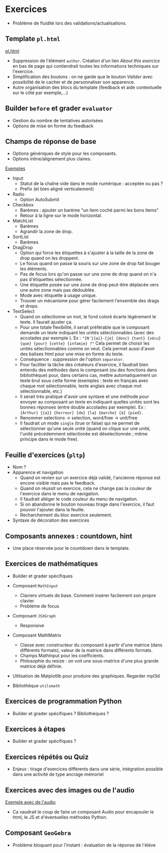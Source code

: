 # Exercices

- Problème de fluidité lors des validations/actualisations.

## Template `pl.html`

[pl.html](apps/playexo/templates/playexo/pl.html)

* Suppression de l'élément `author`. Création d'un lien *About this exercice* en bas de page qui contiendrait toutes les informations techniques sur l'exercice.
* Simplification des boutons  : on ne garde que le bouton *Valider* avec possibilité de le cacher et de personnaliser son apparence.
* Autre organisation des blocs du template (feedback et aide contextuelle sur le côté par exemple,...) 

## Builder `before` et grader `evaluator`

- Gestion du nombre de tentatives autorisées
- Options de mise en forme du feedback

## Champs de réponse de base

- Options génériques de style pour les composants.
- Options inline/alignement plus claires.

[Exemples](https://pl.u-pem.fr/activity/play/256/)

- Input
  - Statut de la chaîne vide dans le mode numérique : acceptée ou pas ?
  - Prefix (et bien aligné verticalement)
- Radio
  - Option AutoSubmit
- Checkbox
  - Barèmes : ajouter un barème "un item coché parmi les bons items"
  - Retour à la ligne sur le mode horizontal.
- MatchList
  - Barèmes
  - Agrandir la zone de drop.
- SortList
  - Barèmes
- DragDrop
  - Option qui force les étiquettes à s'ajuster à la taille de la zone de drop quand on les droppent.
  - Le focus quand on passe la souris sur une zone de drop fait bouger les éléments.
  - Pas de focus lors qu'on passe sur une zone de drop quand on n'a pas d'étiquettes sélectionnée.
  - Une étiquette posée sur une zone de drop peut-être déplacée vers une autre zone mais pas dédoublée.
  - Mode avec étiquette à usage unique.
  - Trouver un mécanisme pour gérer facilement l'ensemble des drags et drops.
- TextSelect
  - Quand on sélectionne un mot, le fond coloré écarte légèrement le texte. Il faurait ajuster ça.
  - Pour une totale flexibilité, il serait préférable que le composant demande un texte indiquant les unités sélectionnables (avec des accolades par exemple ). Ex : `"{N'}{ai}-{je} {donc} {tant} {vécu} {que} {pour} {cette} {infamie} ?"`
  Cela permet de choisir les unités sélectionnables comme on veut. Cela permet aussi d'avoir des balises html pour une mise en forme du texte.
  - Conséquence : suppression de l'option `separator`.
  - Pour faciliter la tâche des créateurs d'exercice, il faudrait bien entendu des méthodes dans le composant (ou des fonctions dans bibliothèque) pour, dans certains cas, mettre automatiquement un texte brut sous cette forme (exemples : texte en français avec chaque mot sélectionnable, texte anglais avec chaque mot sélectionnable, etc.)
  - Il serait très pratique d'avoir une syntaxe et une méthode pour envoyer au composant un texte en indiquant quelles unités sont les bonnes réponses (entre double accolades par exemple). Ex :  `{Arthur} {{a}} {horreur} {de} {la} {marche} {à} {pied}.`
  - Renommer selections -> selection, word/free -> unit/free
  - Il faudrait un mode `single` (true or false) qui ne permet de sélectionner qu'une seule unité (quand on clique sur une unité, l'unité précédemment sélectionée est déselectionnée ; même principe dans le mode free).

## Feuille d'exercices (`pltp`)

- Nom ?
- Apparence et navigation
  - Quand on revien sur un exercice déjà validé, l'ancienne réponse est encore visible mais pas le feedback.
  - Quand on réussit un exercice, cela ne change pas la couleur de l'exercice dans le menu de navigation.
  - Il faudrait alléger le code couleur du menu de navigation.
  - Si on abandonne le bouton nouveau tirage dans l'exercice, il faut pouvoir l'ajouter dans la feuille.
  - Recharchement du bloc exercice seulement.
- Syntaxe de décoration des exercices


## Composants annexes : countdown, hint

- Une place réservée pour le countdown dans le template.

## Exercices de mathématiques

- Builder et grader spécifiques
- Composant `MathInput`
  - Claviers virtuels de base. Comment insérer facilement son propre clavier.
  - Problème de focus
- Composant `JSXGraph`
  - Responsive
- Composant MathMatrix
  - Classe avec constructeur du composant à partir d'une matrice (dans différents formats), valeur de la matrice dans différents formats.
  - Champs MathInput pour les coefficients.
  - Philosophie du resize : on voit une sous-matrice d'une plus grande matrice déjà définie.
  
- Utilisation de Matplotlib pour produire des graphiques. Regarder mpl3d
- Bibliothèque `utilsmath`

## Exercices de programmation Python

- Builder et grader spécifiques ? Bibliothèques ?

## Exercices à étapes

- Builder et grader spécifiques ?

## Exercices répétés ou Quiz

- Enjeux : tirage d'exercices différents dans une série, intégration possible dans une activité de type ancrage mémoriel

## Exercices avec des images ou de l'audio

[Exemple avec de l'audio](https://pl.u-pem.fr/filebrowser/option?name=test_pl&path=Yggdrasil/Languages/English/listening_numbers.pl)
- Ca vaudrait le coup de faire un composant Audio pour encapsuler le html, le JS et d'éventuelles méthodes Python.

## Composant `GeoGebra`

- Problème bloquant pour l'instant : évaluation de la réponse de l'élève
